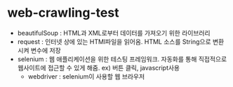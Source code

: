 # web-crawling-test

- beautifulSoup : HTML과 XML로부터 데이터를 가져오기 위한 라이브러리
- request : 인터넷 상에 있는 HTMl파일을 읽어옴. HTML 소스를 String으로 변환시켜 변수에 저장
- selenium : 웹 애플리케이션을 위한 테스팅 프레임워크. 자동화를 통해 직접적으로 웹사이트에 접근할 수 있게 해줌. ex) 버튼 클릭, javascript사용
    - webdriver : selenium이 사용할 웹 브라우저